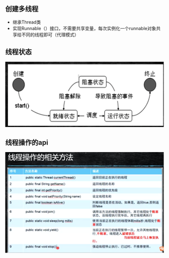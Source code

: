 ## 创建多线程
- 继承Thread类
- 实现Runnable（）接口，不需要共享变量，每次实例化一个runnable对象共享给不同的线程即可（代理模式）

## 线程状态

![title](https://raw.githubusercontent.com/zhouyubiu/gitnotes_images/master/gitnote/2020/04/07/1586194280978-1586194280981.png)


## 线程操作的api

![title](https://raw.githubusercontent.com/zhouyubiu/gitnotes_images/master/gitnote/2020/04/07/1586194618022-1586194618030.png)
